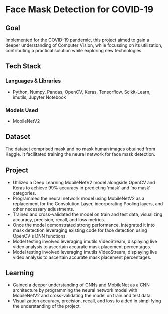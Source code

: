 # Face Mask Detection for COVID-19

## Goal

Implemented for the COVID-19 pandemic, this project aimed to gain a deeper understanding of Computer Vision, while focussing on its utilization, contributing a practical solution while exploring new technologies.


## Tech Stack

### Languages & Libraries
- Python, Numpy, Pandas, OpenCV, Keras, Tensorflow, Scikit-Learn, imutils, Jupyter Notebook

### Models Used
- MobileNetV2

## Dataset

The dataset comprised mask and no mask human images obtained from Kaggle. It facilitated training the neural network for face mask detection.

## Project

- Utilized a Deep Learning MobileNetV2 model alongside OpenCV and Keras to achieve 99% accuracy in predicting ‘mask’ and ‘no mask’ categories.
- Programmed the neural network model using MobileNetV2 as a replacement for the Convolution Layer, incorporating Pooling layers, and other necessary adjustments.
- Trained and cross-validated the model on train and test data, visualizing accuracy, precision, recall, and loss metrics.
- Once the model demonstrated strong performance, integrated it into mask detection leveraging existing code for face detection using OpenCV's DNN functions.
- Model testing involved leveraging imutils VideoStream, displaying live video analysis to ascertain accurate mask placement percentages.
- Model testing involved leveraging imutils VideoStream, displaying live video analysis to ascertain accurate mask placement percentages. 

## Learning
- Gained a deeper understanding of CNNs and MobileNet as a CNN architecture by programming the neural network model with MobileNetV2 and cross-validating the model on train and test data.
- Visualization accuracy, precision, recall, and loss to aided in simplifying the understanding of the project.
